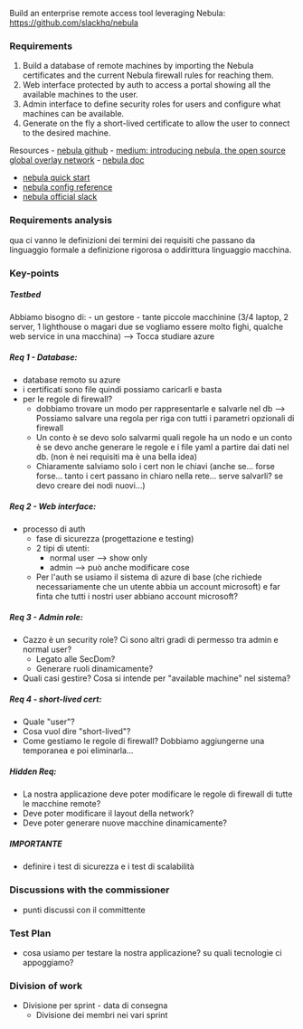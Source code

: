 Build an enterprise remote access tool leveraging Nebula: https://github.com/slackhq/nebula
### Requirements
1) Build a database of remote machines by importing the Nebula certificates and the current Nebula firewall rules for reaching them.
2) Web interface protected by auth to access a portal showing all the available machines to the user.
3) Admin interface to define security roles for users and configure what machines can be available.
4) Generate on the fly a short-lived certificate to allow the user to connect to the desired machine.

Resources
- [nebula github](https://github.com/slackhq/nebula)
- [medium: introducing nebula, the open source global overlay network](https://medium.com/several-people-are-coding/introducing-nebula-the-open-source-global-overlay-network-from-slack-884110a5579)
- [nebula doc](https://nebula.defined.net/docs/)
- [nebula quick start](https://nebula.defined.net/docs/guides/quick-start/)
- [nebula config reference](https://nebula.defined.net/docs/config/)
- [nebula official slack](https://join.slack.com/t/nebulaoss/shared_invite/enQtOTA5MDI4NDg3MTg4LTkwY2EwNTI4NzQyMzc0M2ZlODBjNWI3NTY1MzhiOThiMmZlZjVkMTI0NGY4YTMyNjUwMWEyNzNkZTJmYzQxOGU) 

### Requirements analysis
qua ci vanno le definizioni dei termini dei requisiti che passano da linguaggio formale a definizione rigorosa o addirittura linguaggio macchina.

### Key-points
##### Testbed
Abbiamo bisogno di:
	- un gestore
	- tante piccole macchinine (3/4 laptop, 2 server, 1 lighthouse o magari due se vogliamo essere molto fighi, qualche web service in una macchina)
		--> Tocca studiare azure

##### Req 1 - Database: 
- database remoto su azure
- i certificati sono file quindi possiamo caricarli e basta
- per le regole di firewall?
	- dobbiamo trovare un modo per rappresentarle e salvarle nel db
	--> Possiamo salvare una regola per riga con tutti i parametri opzionali di firewall
	- Un conto è se devo solo salvarmi quali regole ha un nodo e un conto è se devo anche generare le regole e i file yaml a partire dai dati nel db. (non è nei requisiti ma è una bella idea)
	- Chiaramente salviamo solo i cert non le chiavi (anche se... forse forse... tanto i cert passano in chiaro nella rete... serve salvarli? se devo creare dei nodi nuovi...)

##### Req 2 - Web interface:
- processo di auth
	- fase di sicurezza (progettazione e testing)
	- 2 tipi di utenti:
		- normal user --> show only
		- admin --> può anche modificare cose
	- Per l'auth se usiamo il sistema di azure di base (che richiede necessariamente che un utente abbia un account microsoft) e far finta che tutti i nostri user abbiano account microsoft?

##### Req 3 - Admin role:
- Cazzo è un security role? Ci sono altri gradi di permesso tra admin e normal user?
	- Legato alle SecDom?
	- Generare ruoli dinamicamente?
- Quali casi gestire? Cosa si intende per "available machine" nel sistema?

##### Req 4 - short-lived cert: 
- Quale "user"?
- Cosa vuol dire "short-lived"?
- Come gestiamo le regole di firewall? Dobbiamo aggiungerne una temporanea e poi eliminarla...

##### Hidden Req:
- La nostra applicazione deve poter modificare le regole di firewall di tutte le macchine remote?
- Deve poter modificare il layout della network?
- Deve poter generare nuove macchine dinamicamente?

##### IMPORTANTE
- definire i test di sicurezza e i test di scalabilità

### Discussions with the commissioner
- punti discussi con il committente

### Test Plan
- cosa usiamo per testare la nostra applicazione? su quali tecnologie ci appoggiamo?

### Division of work
- Divisione per sprint - data di consegna
	- Divisione dei membri nei vari sprint
